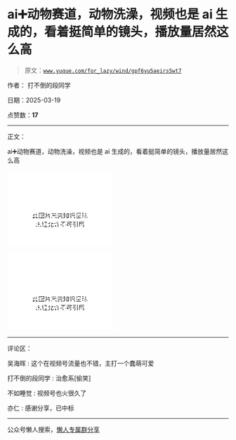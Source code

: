 # ai➕动物赛道，动物洗澡，视频也是 ai 生成的，看着挺简单的镜头，播放量居然这么高

> 原文：[`www.yuque.com/for_lazy/wind/gpf6yu5aeirs5wt7`](https://www.yuque.com/for_lazy/wind/gpf6yu5aeirs5wt7)

作者： 打不倒的段同学

日期：2025-03-19

点赞数：**17**

* * *

正文：

ai➕动物赛道，动物洗澡，视频也是 ai 生成的，看着挺简单的镜头，播放量居然这么高

![](img/eb24829fff8a2e3e0ec89937e86ef8f0.png "None")

![](img/917b37168fb2b57d7883cbfcd2db7fd6.png "None")

* * *

评论区：

吴海晖 : 这个在视频号流量也不错，主打一个蠢萌可爱

打不倒的段同学 : 治愈系[偷笑]

不如睡觉 : 视频号也火很久了

亦仁 : 感谢分享，已中标

* * *

公众号懒人搜索，[懒人专属群分享](https://lazybook.fun/#/blog/group)